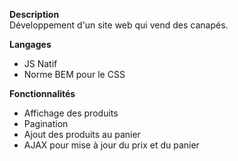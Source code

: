 **Description**  
Développement d'un site web qui vend des canapés.

**Langages**  
- JS Natif
- Norme BEM pour le CSS

**Fonctionnalités**
- Affichage des produits
- Pagination
- Ajout des produits au panier
- AJAX pour mise à jour du prix et du panier
